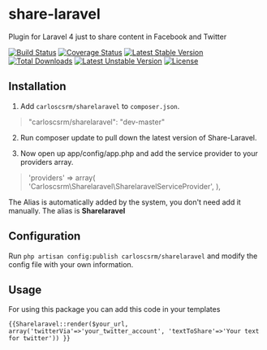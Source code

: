 # share-laravel
Plugin for Laravel 4 just to share content in Facebook and Twitter

[![Build Status](https://travis-ci.org/simkimsia/UtilityBehaviors.png)](https://coveralls.io/r/carlosrgzm/sharelaravel)
[![Coverage Status](https://coveralls.io/repos/carlosrgzm/sharelaravel/badge.svg)](https://coveralls.io/r/carlosrgzm/sharelaravel)
[![Latest Stable Version](https://poser.pugx.org/carloscsrm/sharelaravel/v/stable.svg)](https://packagist.org/packages/carloscsrm/sharelaravel) 
[![Total Downloads](https://poser.pugx.org/carloscsrm/sharelaravel/downloads.svg)](https://packagist.org/packages/carloscsrm/sharelaravel) 
[![Latest Unstable Version](https://poser.pugx.org/carloscsrm/sharelaravel/v/unstable.svg)](https://packagist.org/packages/carloscsrm/sharelaravel) 
[![License](https://poser.pugx.org/carloscsrm/sharelaravel/license.svg)](https://packagist.org/packages/carloscsrm/sharelaravel)

## Installation

1. Add `carloscsrm/sharelaravel` to `composer.json`.

 > "carloscsrm/sharelaravel": "dev-master"

2. Run composer update to pull down the latest version of Share-Laravel.

3. Now open up app/config/app.php and add the service provider to your providers array.

 >  'providers' => array(
        'Carloscsrm\Sharelaravel\SharelaravelServiceProvider',
    ),

The Alias is automatically added by the system, you don't need add it manually. The alias is **Sharelaravel**

## Configuration

Run `php artisan config:publish carloscsrm/sharelaravel` and modify the config file with your own information.

## Usage

For using this package you can add this code in your templates

`{{Sharelaravel::render($your_url, array('twitterVia'=>'your_twitter_account', 'textToShare'=>'Your text for twitter')) }}`

